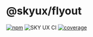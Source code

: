 # @skyux/flyout

[![npm](https://img.shields.io/npm/v/@skyux/flyout.svg)](https://www.npmjs.com/package/@skyux/flyout)
![SKY UX CI](https://github.com/blackbaud/skyux-flyout/workflows/SKY%20UX%20CI/badge.svg)
[![coverage](https://codecov.io/gh/blackbaud/skyux-flyout/branch/master/graphs/badge.svg?branch=master)](https://codecov.io/gh/blackbaud/skyux-flyout/branch/master)
